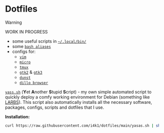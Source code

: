 # Dotfiles

>[!WARNING]
>WORK IN PROGRESS

- some useful scripts in [`~/.local/bin/`](.local/bin)
- some [`bash aliases`](.bashrc)
- configs for:
  - [`vim`](.vimrc)
  - [`micro`](.config/micro/settings.json)
  - [`tmux`](.config/tmux/tmux.conf)
  - [`gtk2`](.config/gtk-2.0/gtkrc-2.0) & [`gtk3`](.config/gtk-3.0/settings.ini)
  - [`dunst`](.config/dunst/dunstrc)
  - [`dillo browser`](.dillo/dillorc)

[`yass.sh`](yass.sh) (**Y**et **A**nother **S**tupid **S**cript) - my own simple automated script to quickly deploy a comfy working environment for Debian (something like [LARBS](https://larbs.xyz/)). This script also automatically installs all the necessary software, packages, configs, scripts and dotfiles that I use.

**Installation:**
```sh
curl https://raw.githubusercontent.com/i4k1/dotfiles/main/yasas.sh | sh
```
